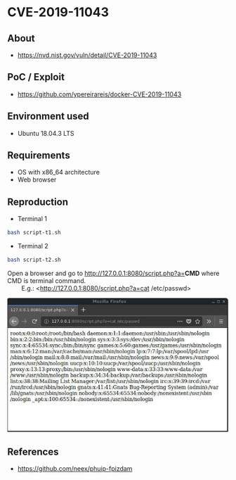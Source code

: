 # CVE-2019-11043

## About
* <https://nvd.nist.gov/vuln/detail/CVE-2019-11043>


## PoC / Exploit
* <https://github.com/ypereirareis/docker-CVE-2019-11043>
 

## Environment used

* Ubuntu 18.04.3 LTS

## Requirements
* OS with x86_64 architecture
* Web browser 

## Reproduction 
* Terminal 1
```bash
bash script-t1.sh
```
* Terminal 2
```bash
bash script-t2.sh
``` 

Open a browser and go to <http://127.0.0.1:8080/script.php?a=><b>CMD</b> where 
CMD is terminal command. <br>
&emsp;&emsp; E.g.: <http://127.0.0.1:8080/script.php?a=cat /etc/passwd>

<p align="center">
  <img src="https://raw.githubusercontent.com/ypereirareis/docker-CVE-2019-11043/master/img/exploit.jpg">
</p>    


## References
* <https://github.com/neex/phuip-fpizdam>

